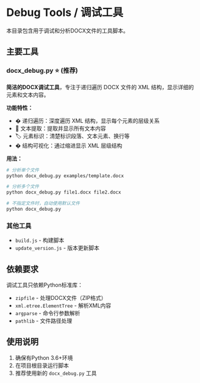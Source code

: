 # Debug Tools / 调试工具

本目录包含用于调试和分析DOCX文件的工具脚本。

## 主要工具

### docx_debug.py ⭐ (推荐)
**简洁的DOCX调试工具**，专注于递归遍历 DOCX 文件的 XML 结构，显示详细的元素和文本内容。

**功能特性：**
- � 递归遍历：深度遍历 XML 结构，显示每个元素的层级关系
- 📝 文本提取：提取并显示所有文本内容
- 🏷️ 元素标识：清楚标识段落、文本元素、换行等
- � 结构可视化：通过缩进显示 XML 层级结构

**用法：**
```bash
# 分析单个文件
python docx_debug.py examples/template.docx

# 分析多个文件
python docx_debug.py file1.docx file2.docx

# 不指定文件时，自动使用默认文件
python docx_debug.py
```

### 其他工具
- `build.js` - 构建脚本
- `update_version.js` - 版本更新脚本

## 依赖要求

调试工具只依赖Python标准库：
- `zipfile` - 处理DOCX文件（ZIP格式）
- `xml.etree.ElementTree` - 解析XML内容
- `argparse` - 命令行参数解析
- `pathlib` - 文件路径处理

## 使用说明

1. 确保有Python 3.6+环境
2. 在项目根目录运行脚本
3. 推荐使用新的 `docx_debug.py` 工具
